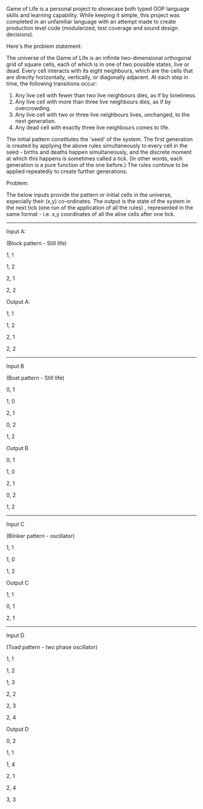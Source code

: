 Game of Life is a personal project to showcase both typed OOP language skills and learning capability. 
While keeping it simple, this project was completed in an unfamiliar language with an attempt made to create production level code (modularized, test coverage and sound design decisions).

Here's the problem statement: 

The universe of the Game of Life is an infinite two-dimensional orthogonal grid of square cells, each of which is in one of two possible states, live or dead. Every cell interacts with its eight neighbours, which are the cells that are directly horizontally, vertically, or diagonally adjacent. At each step in time, the following transitions occur:

1. Any live cell with fewer than two live neighbours dies, as if by loneliness.
2. Any live cell with more than three live neighbours dies, as if by overcrowding.
3. Any live cell with two or three live neighbours lives, unchanged, to the next generation.
4. Any dead cell with exactly three live neighbours comes to life.

The initial pattern constitutes the 'seed' of the system. The first generation is created by applying the above rules simultaneously to every cell in the seed - births and deaths happen simultaneously, and the discrete moment at which this happens is sometimes called a tick. (In other words, each generation is a pure function of the one before.) The rules continue to be applied repeatedly to create further generations.

Problem:

The below inputs provide the pattern or initial cells in the universe, especially their (x,y) co-ordinates. The output is the state of the system in the next tick (one run of the application of all the rules) , represented in the same format - i.e. x,y coordinates of all the alive cells after one tick.

------------------------------------------------------------------------------------------------------------------

Input A:

(Block pattern - Still life)

1, 1

1, 2

2, 1

2, 2

Output A:

1, 1

1, 2

2, 1

2, 2

------------------------------------------------------------------------------------------------------------------

Input B

(Boat pattern - Still life)

0, 1

1, 0

2, 1

0, 2

1, 2

Output B

0, 1

1, 0

2, 1

0, 2

1, 2

------------------------------------------------------------------------------------------------------------------

Input C

(Blinker pattern - oscillator)

1, 1

1, 0

1, 2

Output C

1, 1

0, 1

2, 1

------------------------------------------------------------------------------------------------------------------

Input D

(Toad pattern - two phase oscillator)

1, 1

1, 2

1, 3

2, 2

2, 3

2, 4

Output D

0, 2

1, 1

1, 4

2, 1

2, 4

3, 3
